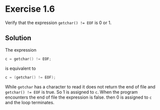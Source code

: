 # Exercise 1.6

Verify that the expression `getchar() != EOF` is 0 or 1.

## Solution

The expression

```c
c = getchar() != EOF;
```

is equivalent to

```c
c = (getchar() != EOF);
```

While `getchar` has a character to read it does not return the end of file and `getchar() != EOF` is true. So 1 is assigned to `c`. When the program encounters the end of file the expression is false. then 0 is assigned to `c` and the loop terminates.
